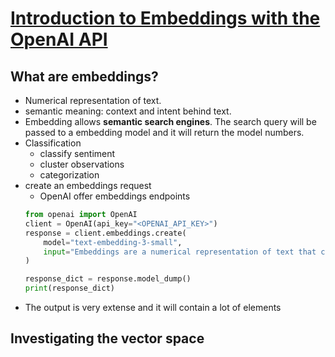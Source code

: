 # [Introduction to Embeddings with the OpenAI API](https://app.datacamp.com/learn/courses/introduction-to-embeddings-with-the-openai-api)

## What are embeddings?

+ Numerical representation of text.
+ semantic meaning: context and intent behind text.
+ Embedding allows **semantic search engines**. The search query will be passed to a embedding model and it will return the model numbers.
+ Classification
    + classify sentiment
    + cluster observations
    + categorization
+ create an embeddings request
    + OpenAI offer embeddings endpoints
    ```python
    from openai import OpenAI
    client = OpenAI(api_key="<OPENAI_API_KEY>")
    response = client.embeddings.create(
        model="text-embedding-3-small",
        input="Embeddings are a numerical representation of text that can be used to measure the relatedness between two pieces of text."
    )
    
    response_dict = response.model_dump()
    print(response_dict)
    ```
+ The output is very extense and it will contain a lot of elements

## Investigating the vector space

